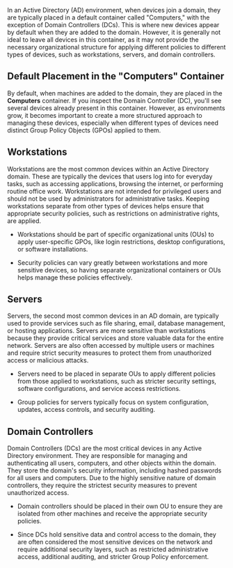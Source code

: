 In an Active Directory (AD) environment, when devices join a domain, they are typically placed in a default container called "Computers," with the exception of Domain Controllers (DCs). This is where new devices appear by default when they are added to the domain. However, it is generally not ideal to leave all devices in this container, as it may not provide the necessary organizational structure for applying different policies to different types of devices, such as workstations, servers, and domain controllers.

## Default Placement in the "Computers" Container

By default, when machines are added to the domain, they are placed in the **Computers** container. If you inspect the Domain Controller (DC), you'll see several devices already present in this container. However, as environments grow, it becomes important to create a more structured approach to managing these devices, especially when different types of devices need distinct Group Policy Objects (GPOs) applied to them.

## Workstations

Workstations are the most common devices within an Active Directory domain. These are typically the devices that users log into for everyday tasks, such as accessing applications, browsing the internet, or performing routine office work. Workstations are not intended for privileged users and should not be used by administrators for administrative tasks. Keeping workstations separate from other types of devices helps ensure that appropriate security policies, such as restrictions on administrative rights, are applied.

- Workstations should be part of specific organizational units (OUs) to apply user-specific GPOs, like login restrictions, desktop configurations, or software installations.
    
- Security policies can vary greatly between workstations and more sensitive devices, so having separate organizational containers or OUs helps manage these policies effectively.
    

## Servers

Servers, the second most common devices in an AD domain, are typically used to provide services such as file sharing, email, database management, or hosting applications. Servers are more sensitive than workstations because they provide critical services and store valuable data for the entire network. Servers are also often accessed by multiple users or machines and require strict security measures to protect them from unauthorized access or malicious attacks.

- Servers need to be placed in separate OUs to apply different policies from those applied to workstations, such as stricter security settings, software configurations, and service access restrictions.
    
- Group policies for servers typically focus on system configuration, updates, access controls, and security auditing.
    

## Domain Controllers

Domain Controllers (DCs) are the most critical devices in any Active Directory environment. They are responsible for managing and authenticating all users, computers, and other objects within the domain. They store the domain's security information, including hashed passwords for all users and computers. Due to the highly sensitive nature of domain controllers, they require the strictest security measures to prevent unauthorized access.

- Domain controllers should be placed in their own OU to ensure they are isolated from other machines and receive the appropriate security policies.
    
- Since DCs hold sensitive data and control access to the domain, they are often considered the most sensitive devices on the network and require additional security layers, such as restricted administrative access, additional auditing, and stricter Group Policy enforcement.
    